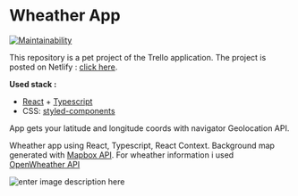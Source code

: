# Wheather App
[![Maintainability](https://api.codeclimate.com/v1/badges/ca18e52a2eaf722aabb8/maintainability)](https://codeclimate.com/github/IamSoPrada/wheather-app/maintainability)

This repository is a pet project of the Trello application. The project is posted on Netlify  : [click here](https://wheather-app-ts.netlify.app/).

**Used stack :** 
+	[React](https://reactjs.org/) + [Typescript](https://www.typescriptlang.org/)
 + CSS: [styled-components](https://styled-components.com/) 
 
App gets your latitude and longitude coords with navigator Geolocation API.

Wheather app using React, Typescript, React Context. Background map generated with [Mapbox API](https://mapbox.com). For wheather information i used [OpenWheather API](https://openweathermap.org)

![enter image description here](https://sun9-57.userapi.com/s/v1/if2/a6buqjBLAg9_OPetzg57Ck2AQSFjNzDdf9wsNk6KOlemNiOgySz5f8bYMLQ3ODJ4AfAvvH6TLmhO99wPu3YPSVGs.jpg?size=1350x880&quality=96&type=album)
